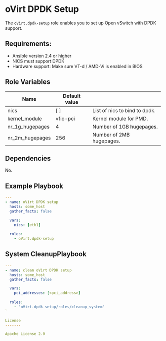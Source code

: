 oVirt DPDK Setup
================

The `oVirt.dpdk-setup` role enables you to set up Open vSwitch with DPDK support.


Requirements:
------------

* Ansible version 2.4 or higher
* NICS must support DPDK
* Hardware support: Make sure VT-d / AMD-Vi is enabled in BIOS


Role Variables
--------------

| Name                    | Default value         |                                                     |
|-------------------------|-----------------------|-----------------------------------------------------|
| nics                    | [ ]                   | List of nics to bind to dpdk.                       |
| kernel_module           | vfio-pci              | Kernel module for PMD.                              |
| nr_1g_hugepages         | 4                     | Number of 1GB hugepages.                            |
| nr_2m_hugepages         | 256                   | Number of 2MB hugepages.                            |

Dependencies
------------

No.

Example Playbook
----------------

```yaml
---
- name: oVirt DPDK setup
  hosts: some_host
  gather_facts: false

  vars:
    nics: [eth1]
  
  roles:
    - oVirt.dpdk-setup
```

System CleanupPlaybook
----------------

```yaml
---
- name: clean oVirt DPDK setup
  hosts: some_host
  gather_facts: false

  vars:
    pci_addresses: [<pci_address>]
  
  roles:
    - "oVirt.dpdk-setup/roles/cleanup_system"
`

License
-------

Apache License 2.0
